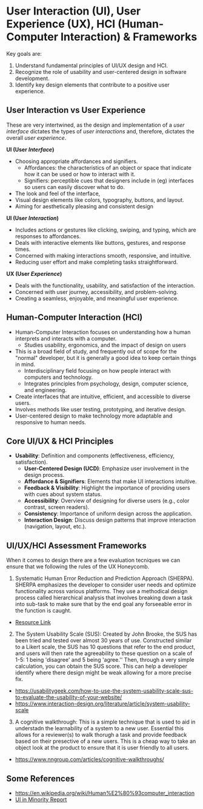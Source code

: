 # User Interaction (UI), User Experience (UX), HCI (Human-Computer Interaction) & Frameworks
Key goals are:
1. Understand fundamental principles of UI/UX design and HCI.
2. Recognize the role of usability and user-centered design in software development.
3. Identify key design elements that contribute to a positive user experience.

## User Interaction vs User Experience
These are very intertwined, as the design and implementation of a _user interface_ dictates the types of _user interactions_ and, therefore, dictates the overall _user experience_. 

**UI (User _Interface_)**  
- Choosing appropriate affordances and signifiers.
  - Affordances: the characteristics of an object or space that indicate how it can be used or how to interact with it.
  - Signifiers: perceptible cues that designers include in (eg) interfaces so users can easily discover what to do.
- The look and feel of the interface, 
- Visual design elements like colors, typography, buttons, and layout.
- Aiming for aesthetically pleasing and consistent design

**UI (User _Interaction_)**
- Includes actions or gestures like clicking, swiping, and typing, which are responses to affordances.
- Deals with interactive elements like buttons, gestures, and response times.
- Concerned with making interactions smooth, responsive, and intuitive.
- Reducing user effort and make completing tasks straightforward.

**UX (User _Experience_)**  
- Deals with the functionality, usability, and satisfaction of the interaction.
- Concerned with user journey, accessibility, and problem-solving.
- Creating a seamless, enjoyable, and meaningful user experience.

## Human-Computer Interaction (HCI)
- Human-Computer Interaction focuses on understanding how a human interprets and interacts with a computer.
  - Studies usability, ergonomics, and the impact of design on users
- This is a broad field of study, and frequently out of scope for the "normal" developer, but it is generally a good idea to keep certain things in mind.
  - Interdisciplinary field focusing on how people interact with computers and technology.
  - Integrates principles from psychology, design, computer science, and engineering.
- Create interfaces that are intuitive, efficient, and accessible to diverse users.
- Involves methods like user testing, prototyping, and iterative design.
- User-centered design to make technology more adaptable and responsive to human needs.

## Core UI/UX & HCI Principles
- **Usability**: Definition and components (effectiveness, efficiency, satisfaction).
   - **User-Centered Design (UCD)**: Emphasize user involvement in the design process.
   - **Affordance & Signifiers**: Elements that make UI interactions intuitive.
   - **Feedback & Visibility**: Highlight the importance of providing users with cues about system status.
   - **Accessibility**: Overview of designing for diverse users (e.g., color contrast, screen readers).
   - **Consistency**: Importance of uniform design across the application.
   - **Interaction Design**: Discuss design patterns that improve interaction (navigation, layout, etc.).

## UI/UX/HCI Assessment Frameworks
When it comes to design there are a few evaluation tecniques we can ensure that we following the rules of the UX Honeycomb.
1. Systematic Human Error Reduction and Prediction Approach (SHERPA). SHERPA emphasizes the developer to consider user needs and optimize functionality across various platforms. They use a methodical design process called hierarchical analysis that involves breaking down a task into sub-task to make sure that by the end goal any forseeable error in the function is caught.
  - [Resource Link](https://core.ac.uk/download/pdf/334415.pdf)
2. The System Usability Scale (SUS): Created by John Brooke, the SUS has been tried and tested over almost 30 years of use. Constructed similar to a Likert scale, the SUS has 10 questions that refer to the end product, and users will then rate the agreeability to these question on a scale of 1-5: 1 being 'disagree' and 5 being 'agree.'' Then, through a very simple calculation, you can obtain the SUS score. This can help a developer identify where there design might be weak allowing for a more precise fix.
  - https://usabilitygeek.com/how-to-use-the-system-usability-scale-sus-to-evaluate-the-usability-of-your-website/
  - https://www.interaction-design.org/literature/article/system-usability-scale
3. A cognitive walkthrough: This is a simple technique that is used to aid in understadn the learnability of a system to a new user. Essential this allows for a reviewer(s) to walk thorugh a task and provide feedback based on their presective of a new users. This is a cheap way to take an object look at the product to ensure that it is user friendly to all users.
  - https://www.nngroup.com/articles/cognitive-walkthroughs/

## Some References
* https://en.wikipedia.org/wiki/Human%E2%80%93computer_interaction
* [UI in Minority Report](https://www.theawl.com/2013/02/how-minority-report-trapped-us-in-a-world-of-bad-interfaces/)
